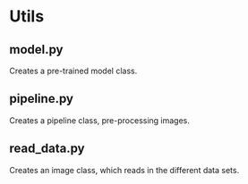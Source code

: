 # Utils

## model.py

Creates a pre-trained model class.

## pipeline.py

Creates a pipeline class, pre-processing images.

## read_data.py

Creates an image class, which reads in the different data sets.